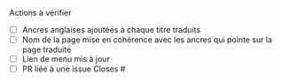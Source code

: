 Actions à vérifier <!-- supprimer ceux qui ne s'appliquent pas -->

- [ ] Ancres anglaises ajoutées à chaque titre traduits
- [ ] Nom de la page mise en cohérence avec les ancres qui pointe sur la page traduite 
  <!-- Simple recherche du nom du fichier que vous êtes entrain de traduire et vérifier que les titres soient cohérents -->
- [ ] Lien de menu mis à jour
  <!-- À effectuer sur .vitepress/config.ts -->
- [ ] PR liée à une issue
      Closes #
